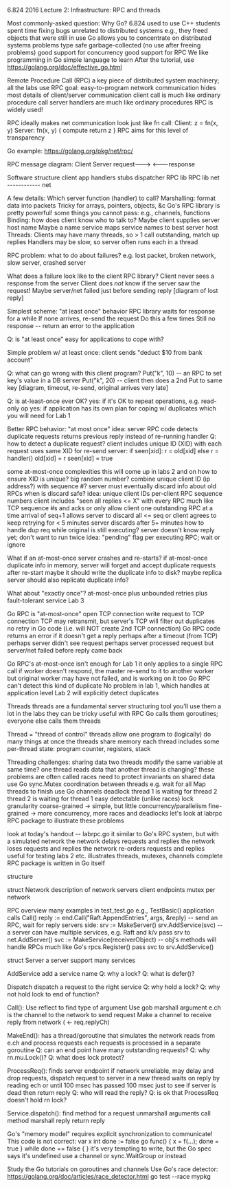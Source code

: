 6.824 2016 Lecture 2: Infrastructure: RPC and threads

Most commonly-asked question: Why Go?
  6.824 used to use C++
    students spent time fixing bugs unrelated to distributed systems
      e.g., they freed objects that were still in use
  Go allows you to concentrate on distributed systems problems
    type safe
    garbage-collected (no use after freeing problems)
    good support for concurrency
    good support for RPC
  We like programming in Go
    simple language to learn
  After the tutorial, use https://golang.org/doc/effective_go.html

Remote Procedure Call (RPC)
  a key piece of distributed system machinery; all the labs use RPC
  goal: easy-to-program network communication
    hides most details of client/server communication
    client call is much like ordinary procedure call
    server handlers are much like ordinary procedures
  RPC is widely used!

RPC ideally makes net communication look just like fn call:
  Client:
    z = fn(x, y)
  Server:
    fn(x, y) {
      compute
      return z
    }
  RPC aims for this level of transparency

Go example:
  https://golang.org/pkg/net/rpc/

RPC message diagram:
  Client             Server
    request--->
       <---response

Software structure
  client app         handlers
    stubs           dispatcher
   RPC lib           RPC lib
     net  ------------ net
 
A few details:
  Which server function (handler) to call?
  Marshalling: format data into packets
    Tricky for arrays, pointers, objects, &c
    Go's RPC library is pretty powerful!
    some things you cannot pass: e.g., channels, functions
  Binding: how does client know who to talk to?
    Maybe client supplies server host name
    Maybe a name service maps service names to best server host
  Threads:
    Clients may have many threads, so > 1 call outstanding, match up replies
    Handlers may be slow, so server often runs each in a thread

RPC problem: what to do about failures?
  e.g. lost packet, broken network, slow server, crashed server

What does a failure look like to the client RPC library?
  Client never sees a response from the server
  Client does *not* know if the server saw the request!
    Maybe server/net failed just before sending reply
  [diagram of lost reply]

Simplest scheme: "at least once" behavior
  RPC library waits for response for a while
  If none arrives, re-send the request
  Do this a few times
  Still no response -- return an error to the application

Q: is "at least once" easy for applications to cope with?

Simple problem w/ at least once:
  client sends "deduct $10 from bank account"

Q: what can go wrong with this client program?
  Put("k", 10) -- an RPC to set key's value in a DB server
  Put("k", 20) -- client then does a 2nd Put to same key
  [diagram, timeout, re-send, original arrives very late]

Q: is at-least-once ever OK?
  yes: if it's OK to repeat operations, e.g. read-only op
  yes: if application has its own plan for coping w/ duplicates
    which you will need for Lab 1

Better RPC behavior: "at most once"
  idea: server RPC code detects duplicate requests
    returns previous reply instead of re-running handler
  Q: how to detect a duplicate request?
  client includes unique ID (XID) with each request
    uses same XID for re-send
  server:
    if seen[xid]:
      r = old[xid]
    else
      r = handler()
      old[xid] = r
      seen[xid] = true

some at-most-once complexities
  this will come up in labs 2 and on
  how to ensure XID is unique?
    big random number?
    combine unique client ID (ip address?) with sequence #?
  server must eventually discard info about old RPCs
    when is discard safe?
    idea:
      unique client IDs
      per-client RPC sequence numbers
      client includes "seen all replies <= X" with every RPC
      much like TCP sequence #s and acks
    or only allow client one outstanding RPC at a time
      arrival of seq+1 allows server to discard all <= seq
    or client agrees to keep retrying for < 5 minutes
      server discards after 5+ minutes
  how to handle dup req while original is still executing?
    server doesn't know reply yet; don't want to run twice
    idea: "pending" flag per executing RPC; wait or ignore

What if an at-most-once server crashes and re-starts?
  if at-most-once duplicate info in memory, server will forget
    and accept duplicate requests after re-start
  maybe it should write the duplicate info to disk?
  maybe replica server should also replicate duplicate info?

What about "exactly once"?
  at-most-once plus unbounded retries plus fault-tolerant service
  Lab 3

Go RPC is "at-most-once"
  open TCP connection
  write request to TCP connection
  TCP may retransmit, but server's TCP will filter out duplicates
  no retry in Go code (i.e. will NOT create 2nd TCP connection)
  Go RPC code returns an error if it doesn't get a reply
    perhaps after a timeout (from TCP)
    perhaps server didn't see request
    perhaps server processed request but server/net failed before reply came back

Go RPC's at-most-once isn't enough for Lab 1
  it only applies to a single RPC call
  if worker doesn't respond, the master re-send to it to another worker
    but original worker may have not failed, and is working on it too
  Go RPC can't detect this kind of duplicate
    No problem in lab 1, which handles at application level
    Lab 2 will explicitly detect duplicates

Threads
  threads are a fundamental server structuring tool
  you'll use them a lot in the labs
  they can be tricky
  useful with RPC 
  Go calls them goroutines; everyone else calls them threads

Thread = "thread of control"
  threads allow one program to (logically) do many things at once
  the threads share memory
  each thread includes some per-thread state:
    program counter, registers, stack

Threading challenges:
  sharing data 
     two threads modify the same variable at same time?
     one thread reads data that another thread is changing?
     these problems are often called races
     need to protect invariants on shared data
     use Go sync.Mutex
  coordination between threads
    e.g. wait for all Map threads to finish
    use Go channels
  deadlock 
     thread 1 is waiting for thread 2
     thread 2 is waiting for thread 1
     easy detectable (unlike races)
  lock granularity
     coarse-grained -> simple, but little concurrency/parallelism
     fine-grained -> more concurrency, more races and deadlocks
  let's look at labrpc RPC package to illustrate these problems

look at today's handout -- labrpc.go
  it similar to Go's RPC system, but with a simulated network
    the network delays requests and replies
    the network loses requests and replies
    the network re-orders requests and replies
    useful for testing labs 2 etc.
  illustrates threads, mutexes, channels
  complete RPC package is written in Go itself

structure
  


struct Network
  description of network
    servers
    client endpoints
  mutex per network

RPC overview
  many examples in test_test.go
    e.g., TestBasic()
  application calls Call()
     reply := end.Call("Raft.AppendEntries", args, &reply) --   send an RPC, wait for reply
  servers side:
     srv := MakeServer()
     srv.AddService(svc) -- a server can have multiple services, e.g. Raft and k/v
       pass srv to net.AddServer()
     svc := MakeService(receiverObject) -- obj's methods will handle RPCs
       much like Go's rpcs.Register()
       pass svc to srv.AddService()

struct Server
  a server support many services

AddService
  add a service name
  Q: why a lock?
  Q: what is defer()?
  
Dispatch
  dispatch a request to the right service
  Q: why hold a lock?
  Q: why not hold lock to end of function?

Call():
  Use reflect to find type of argument
  Use gob marshall argument
  e.ch is the channel to the network to send request
  Make a channel to receive reply from network ( <- req.replyCh)

MakeEnd():
  has a thread/goroutine that simulates the network
    reads from e.ch and process requests
    each requests is processed in a separate goroutine
      Q: can an end point have many outstanding requests?
    Q: why rn.mu.Lock()?
    Q: what does lock protect?

ProcessReq():
  finds server endpoint
  if network unreliable, may delay and drop requests,
  dispatch request to server in a new thread
  waits on reply by reading ech or until 100 msec has passed
    100 msec just to see if server is dead
  then return reply
    Q: who will read the reply?
  Q: is ok that ProcessReq doesn't hold rn lock?

Service.dispatch():
 find method for a request
 unmarshall arguments
 call method
 marshall reply
 return reply

Go's "memory model" requires explicit synchronization to communicate!
  This code is not correct:
    var x int
    done := false
    go func() { x = f(...); done = true }
    while done == false { }
  it's very tempting to write, but the Go spec says it's undefined
  use a channel or sync.WaitGroup or instead

Study the Go tutorials on goroutines and channels
  Use Go's race detector:
    https://golang.org/doc/articles/race_detector.html
    go test --race mypkg
